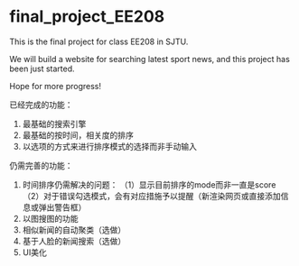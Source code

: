 # final_project_EE208
This is the final project for class EE208 in SJTU.

We will build a website for searching latest sport news, and this project has been just started.

Hope for more progress!

已经完成的功能：
1. 最基础的搜索引擎
2. 最基础的按时间，相关度的排序
3. 以选项的方式来进行排序模式的选择而非手动输入

仍需完善的功能：
1. 时间排序仍需解决的问题：
    （1）显示目前排序的mode而非一直是score
    （2）对于错误勾选模式，会有对应措施予以提醒（新渲染网页或直接添加信息或弹出警告框）
2. 以图搜图的功能
3. 相似新闻的自动聚类（选做）
4. 基于人脸的新闻搜索（选做）
5. UI美化
